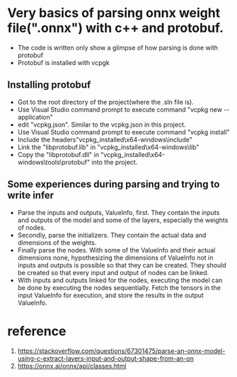 # Very basics of parsing onnx weight file(".onnx") with c++ and protobuf.
* The code is written only show a glimpse of how parsing is done with protobuf
* Protobuf is installed with vcpgk
## Installing protobuf
* Got to the root directory of the project(where the .sln file is).
* Use Visual Studio command prompt to execute command
"vcpkg new --application"
* edit "vcpkg.json". Similar to the vcpkg.json in this project.
* Use Visual Studio command prompt to execute command
"vcpkg install"
* Include the headers"vcpkg_installed\x64-windows\include"
* Link the "libprotobuf.lib" in "vcpkg_installed\x64-windows\lib"
* Copy the "libprotobuf.dll" in "vcpkg_installed\x64-windows\tools\protobuf" into the project.

## Some experiences during parsing and trying to write infer
* Parse the inputs and outputs, ValueInfo, first. They contain the inputs and outputs of the model and some of the layers, especially the weights of nodes.
* Secondly, parse the initializers. They contain the actual data and dimensions of the weights.
* Finally parse the nodes. With some of the ValueInfo and their actual dimensions none, hypothesizing the dimensions of ValueInfo not in inputs and outputs is possible so that they can be created. They should be created so that every input and output of nodes can be linked.
* With inputs and outputs linked for the nodes, executing the model can be done by executing the nodes sequentially. Fetch the tensors in the input ValueInfo for execution, and store the results in the output ValueInfo. 

# reference 
1. https://stackoverflow.com/questions/67301475/parse-an-onnx-model-using-c-extract-layers-input-and-output-shape-from-an-on
2. https://onnx.ai/onnx/api/classes.html
